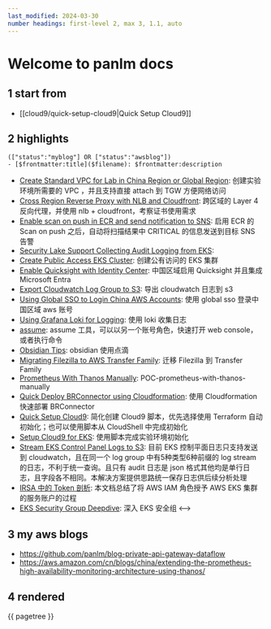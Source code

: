 ```yaml
---
last_modified: 2024-03-30
number headings: first-level 2, max 3, 1.1, auto
---
```


# Welcome to panlm docs

## 1 start from
- [[cloud9/quick-setup-cloud9|Quick Setup Cloud9]]

## 2 highlights
```expander
(["status":"myblog"] OR ["status":"awsblog"])
- [$frontmatter:title]($filename): $frontmatter:description
```
- [Create Standard VPC for Lab in China Region or Global Region](create-standard-vpc-for-lab-in-china-region): 创建实验环境所需要的 VPC ，并且支持直接 attach 到 TGW 方便网络访问
- [Cross Region Reverse Proxy with NLB and Cloudfront](cross-region-reverse-proxy-with-nlb-cloudfront): 跨区域的 Layer 4 反向代理，并使用 nlb + cloudfront，考察证书使用需求
- [Enable scan on push in ECR and send notification to SNS](ecr-scan-on-push-notification-sns): 启用 ECR 的 Scan on push 之后，自动将扫描结果中 CRITICAL 的信息发送到目标 SNS 告警
- [Security Lake Support Collecting Audit Logging from EKS](eks-audit-log-security-lake): 
- [Create Public Access EKS Cluster](eks-public-access-cluster): 创建公有访问的 EKS 集群
- [Enable Quicksight with Identity Center](enable-quicksight-with-identity-center): 中国区域启用 Quicksight 并且集成 Microsoft Entra
- [Export Cloudwatch Log Group to S3](export-cloudwatch-log-group-to-s3): 导出 cloudwatch 日志到 s3
- [Using Global SSO to Login China AWS Accounts](global-sso-and-china-aws-accounts): 使用 global sso 登录中国区域 aws 账号
- [Using Grafana Loki for Logging](grafana-loki): 使用 loki 收集日志
- [assume](granted-assume): assume 工具，可以以另一个账号角色，快速打开 web console，或者执行命令
- [Obsidian Tips](obsidian): obsidian 使用点滴
- [Migrating Filezilla to AWS Transfer Family](POC-mig-filezilla-to-transfer-family): 迁移 Filezilla 到 Transfer Family
- [Prometheus With Thanos Manually](POC-prometheus-ha-architect-with-thanos-manually): POC-prometheus-with-thanos-manually
- [Quick Deploy BRConnector using Cloudformation](quick-build-brconnector-on-ec2): 使用 Cloudformation 快速部署 BRConnector
- [Quick Setup Cloud9](quick-setup-cloud9): 简化创建 Cloud9 脚本，优先选择使用 Terraform 自动初始化；也可以使用脚本从 CloudShell 中完成初始化
- [Setup Cloud9 for EKS](setup-cloud9-for-eks): 使用脚本完成实验环境初始化
- [Stream EKS Control Panel Logs to S3](stream-k8s-control-panel-logs-to-s3): 目前 EKS 控制平面日志只支持发送到 cloudwatch，且在同一个 log group 中有5种类型6种前缀的 log stream 的日志，不利于统一查询。且只有 audit 日志是 json 格式其他均是单行日志，且字段各不相同。本解决方案提供思路统一保存日志供后续分析处理
- [IRSA 中的 Token 剖析](TC-eks-irsa-token-deep-dive-lab): 本文档总结了将 AWS IAM 角色授予 AWS EKS 集群的服务账户的过程
- [EKS Security Group Deepdive](TC-security-group-for-eks-deepdive): 深入 EKS 安全组
<-->

## 3 my aws blogs
- https://github.com/panlm/blog-private-api-gateway-dataflow
- https://aws.amazon.com/cn/blogs/china/extending-the-prometheus-high-availability-monitoring-architecture-using-thanos/


## 4 rendered

{{ pagetree }}





